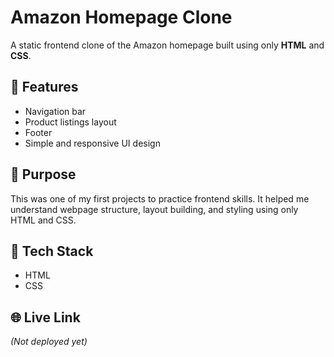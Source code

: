 # Amazon Homepage Clone

A static frontend clone of the Amazon homepage built using only **HTML** and **CSS**.

## 🔧 Features

- Navigation bar
- Product listings layout
- Footer
- Simple and responsive UI design

## 🚀 Purpose

This was one of my first projects to practice frontend skills. It helped me understand webpage structure, layout building, and styling using only HTML and CSS.

## 📁 Tech Stack

- HTML
- CSS

## 🌐 Live Link
 *(Not deployed yet)*
